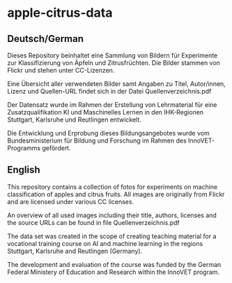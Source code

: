# apple-citrus-data

## Deutsch/German

Dieses Repository beinhaltet eine Sammlung von Bildern für Experimente zur Klassifizierung von Äpfeln und Zitrusfrüchten. Die Bilder stammen von Flickr und stehen unter CC-Lizenzen. 

Eine Übersicht aller verwendeten Bilder samt Angaben zu Titel, Autor/innen, Lizenz und Quellen-URL findet sich in der Datei Quellenverzeichnis.pdf

Der Datensatz wurde im Rahmen der Erstellung von Lehrmaterial für eine Zusatzqualifikation KI und Maschinelles Lernen in den IHK-Regionen Stuttgart, Karlsruhe und Reutlingen entwickelt. 

Die Entwicklung und Erprobung dieses Bildungsangebotes wurde vom Bundesministerium für Bildung und Forschung im Rahmen des InnoVET-Programms gefördert.

## English

This repository contains a collection of fotos for experiments on machine classification of apples and citrus fruits. All images are originally from Flickr and are licensed under various CC licenses. 

An overview of all used images including their title, authors, licenses and the source URLs can be found in file Quellenverzeichnis.pdf

The data set was created in the scope of creating teaching material for a vocational training course on AI and machine learning in the regions Stuttgart, Karlsruhe and Reutlingen (Germany). 

The development and evaluation of the course was funded by the German Federal Ministery of Education and Research within the InnoVET program.  
